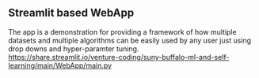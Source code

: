 ## Streamlit based WebApp ##

The app is a demonstration for providing a framework of how multiple datasets and multiple algorithms can be easily used by any user just using drop downs and hyper-paramter tuning.  
https://share.streamlit.io/venture-coding/suny-buffalo-ml-and-self-learning/main/WebApp/main.py
